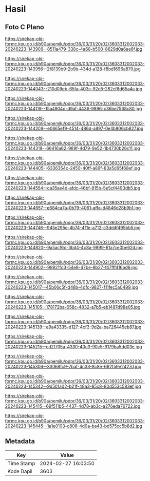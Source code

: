 # Hasil

## Foto C Plano

https://sirekap-obj-formc.kpu.go.id/b90a/pemilu/pdpr/36/03/31/20/02/3603312002033-20240223-143906--8511a479-338c-4a68-b500-8629d0a6ae6f.jpg

https://sirekap-obj-formc.kpu.go.id/b90a/pemilu/pdpr/36/03/31/20/02/3603312002033-20240223-143956--2f8139b9-2b9b-434d-a128-f8bd1696a870.jpg

https://sirekap-obj-formc.kpu.go.id/b90a/pemilu/pdpr/36/03/31/20/02/3603312002033-20240223-144043--210d09eb-65fa-403c-92d5-282cf8d65a4a.jpg

https://sirekap-obj-formc.kpu.go.id/b90a/pemilu/pdpr/36/03/31/20/02/3603312002033-20240223-144119--15a4904d-d9af-4436-9896-c36be7568c80.jpg

https://sirekap-obj-formc.kpu.go.id/b90a/pemilu/pdpr/36/03/31/20/02/3603312002033-20240223-144209--e0665ef9-4514-486d-a897-0e4b806cb827.jpg

https://sirekap-obj-formc.kpu.go.id/b90a/pemilu/pdpr/36/03/31/20/02/3603312002033-20240223-144318--66416a62-989f-4d79-9e52-1b4730b26c11.jpg

https://sirekap-obj-formc.kpu.go.id/b90a/pemilu/pdpr/36/03/31/20/02/3603312002033-20240223-144405--6336354c-2450-40ff-a89f-83a5d65f68ef.jpg

https://sirekap-obj-formc.kpu.go.id/b90a/pemilu/pdpr/36/03/31/20/02/3603312002033-20240223-144554--ca35ae4d-afdc-46bf-915b-5e5cf4493db5.jpg

https://sirekap-obj-formc.kpu.go.id/b90a/pemilu/pdpr/36/03/31/20/02/3603312002033-20240223-144657--e684ca7a-0b79-4061-affa-d4846d28b9b1.jpg

https://sirekap-obj-formc.kpu.go.id/b90a/pemilu/pdpr/36/03/31/20/02/3603312002033-20240223-144746--945e295e-4b74-4f1e-a712-c3dddf495bb5.jpg

https://sirekap-obj-formc.kpu.go.id/b90a/pemilu/pdpr/36/03/31/20/02/3603312002033-20240223-144820--9a5acf6d-3bd4-4c8a-9899-61a7ce0be62d.jpg

https://sirekap-obj-formc.kpu.go.id/b90a/pemilu/pdpr/36/03/31/20/02/3603312002033-20240223-144902--99921fd3-54e8-47be-8b27-f47fff416ad9.jpg

https://sirekap-obj-formc.kpu.go.id/b90a/pemilu/pdpr/36/03/31/20/02/3603312002033-20240223-145017--45b06c5f-d48b-4dfc-9827-f11fec5a0499.jpg

https://sirekap-obj-formc.kpu.go.id/b90a/pemilu/pdpr/36/03/31/20/02/3603312002033-20240223-145105--178172ba-658c-4832-a7b5-eb1487d98e05.jpg

https://sirekap-obj-formc.kpu.go.id/b90a/pemilu/pdpr/36/03/31/20/02/3603312002033-20240223-145139--a9a43335-d127-4cf3-9d2a-ba726445eb87.jpg

https://sirekap-obj-formc.kpu.go.id/b90a/pemilu/pdpr/36/03/31/20/02/3603312002033-20240223-145215--cd2f705a-4330-40c3-90c5-9179ba5dd03e.jpg

https://sirekap-obj-formc.kpu.go.id/b90a/pemilu/pdpr/36/03/31/20/02/3603312002033-20240223-145306--33068fc9-7baf-4c33-8c8e-692f59e2427d.jpg

https://sirekap-obj-formc.kpu.go.id/b90a/pemilu/pdpr/36/03/31/20/02/3603312002033-20240223-145342--9d501a02-b21f-48a3-85c8-80d553c583ef.jpg

https://sirekap-obj-formc.kpu.go.id/b90a/pemilu/pdpr/36/03/31/20/02/3603312002033-20240223-145415--69f511b5-4437-4d78-ab3c-a276eda76722.jpg

https://sirekap-obj-formc.kpu.go.id/b90a/pemilu/pdpr/36/03/31/20/02/3603312002033-20240223-145445--1a1e0103-c806-4d0a-ba43-bd575cc5b8d2.jpg


## Metadata

| Key        | Value               |
| ---------- | ------------------- |
| Time Stamp | 2024-02-27 16:03:50 |
| Kode Dapil | 3603                |



